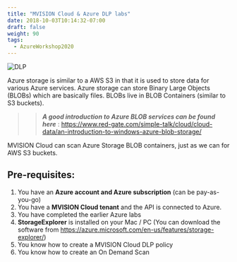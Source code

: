 ```yaml
---
title: "MVISION Cloud & Azure DLP labs"
date: 2018-10-03T10:14:32-07:00
draft: false
weight: 90
tags:
  - AzureWorkshop2020
---
```

![DLP](/images/mfe/DLP_33532832_m.jpg?classes=border,shadow)

Azure storage is similar to a AWS S3 in that it is used to store data for various Azure services. Azure storage can store Binary Large Objects (BLOBs) which are basically files. BLOBs live in BLOB Containers (similar to S3 buckets).

>> _**A good introduction to Azure BLOB services can be found here**_ : https://www.red-gate.com/simple-talk/cloud/cloud-data/an-introduction-to-windows-azure-blob-storage/

MVISION Cloud can scan Azure Storage BLOB containers, just as we can for AWS S3 buckets.

## Pre-requisites:

1.  You have an **Azure account and Azure subscription** (can be pay-as-you-go)
2.  You have a **MVISION Cloud tenant** and the API is connected to Azure.
3.  You have completed the earlier Azure labs
4.  **StorageExplorer** is installed on your Mac / PC (You can download the software from https://azure.microsoft.com/en-us/features/storage-explorer/)
5.  You know how to create a MVISION Cloud DLP policy
6.  You know how to create an On Demand Scan

